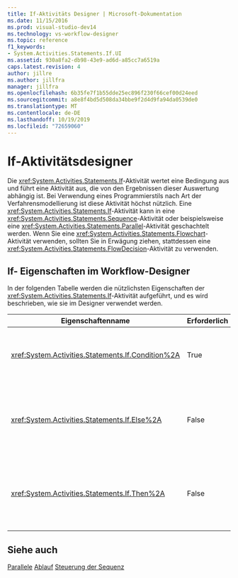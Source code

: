 ```yaml
---
title: If-Aktivitäts Designer | Microsoft-Dokumentation
ms.date: 11/15/2016
ms.prod: visual-studio-dev14
ms.technology: vs-workflow-designer
ms.topic: reference
f1_keywords:
- System.Activities.Statements.If.UI
ms.assetid: 930a8fa2-db98-43e9-ad6d-a85cc7a6519a
caps.latest.revision: 4
author: jillre
ms.author: jillfra
manager: jillfra
ms.openlocfilehash: 6b35fe7f1b55dde25ec896f230f66cef00d24eed
ms.sourcegitcommit: a8e8f4bd5d508da34bbe9f2d4d9fa94da0539de0
ms.translationtype: MT
ms.contentlocale: de-DE
ms.lasthandoff: 10/19/2019
ms.locfileid: "72659060"
---
```

# <a name="if-activity-designer"></a>If-Aktivitätsdesigner
Die <xref:System.Activities.Statements.If>-Aktivität wertet eine Bedingung aus und führt eine Aktivität aus, die von den Ergebnissen dieser Auswertung abhängig ist. Bei Verwendung eines Programmierstils nach Art der Verfahrensmodellierung ist diese Aktivität höchst nützlich. Eine <xref:System.Activities.Statements.If>-Aktivität kann in eine <xref:System.Activities.Statements.Sequence>-Aktivität oder beispielsweise eine <xref:System.Activities.Statements.Parallel>-Aktivität geschachtelt werden. Wenn Sie eine <xref:System.Activities.Statements.Flowchart>-Aktivität verwenden, sollten Sie in Erwägung ziehen, stattdessen eine <xref:System.Activities.Statements.FlowDecision>-Aktivität zu verwenden.

## <a name="if-properties-in-the-workflow-designer"></a>If- Eigenschaften im Workflow-Designer
 In der folgenden Tabelle werden die nützlichsten Eigenschaften der <xref:System.Activities.Statements.If>-Aktivität aufgeführt, und es wird beschrieben, wie sie im Designer verwendet werden.

|Eigenschaftenname|Erforderlich|Verwendung|
|-------------------|--------------|-----------|
|<xref:System.Activities.Statements.If.Condition%2A>|True|Die Bedingung, die die auszuführende untergeordnete Aktivität bestimmt. Um die <xref:System.Activities.Statements.If.Condition%2A> festzulegen, geben Sie einen [!INCLUDE[vbprvb](../includes/vbprvb-md.md)] Ausdruck im Feld **Bedingung** im **if** -Aktivitäts Designer oder im Eigenschaften Raster ein.|
|<xref:System.Activities.Statements.If.Else%2A>|False|Die Aktivität, die ausgeführt werden soll, wenn die <xref:System.Activities.Statements.If.Condition%2A> **false**ist. Um eine Aktivität hinzuzufügen, die von der <xref:System.Activities.Statements.If.Else%2A> Verzweigung ausgeführt wird, legen Sie eine Aktivität aus der **Toolbox** im **if** -Aktivitäts Designer auf dem Feld **else** mit dem Hinweis Text "Aktivität hier ablegen" ab.|
|<xref:System.Activities.Statements.If.Then%2A>|False|Die Aktivität, die ausgeführt werden soll, wenn die <xref:System.Activities.Statements.If.Condition%2A> **true**ist. Um eine Aktivität hinzuzufügen, die von der <xref:System.Activities.Statements.If.Then%2A> Verzweigung ausgeführt wird, legen Sie eine Aktivität aus der **Toolbox** im **if** -Aktivitäts Designer auf dem Feld **Then** mit dem Hinweis Text "Aktivität hier ablegen" ab.|

## <a name="see-also"></a>Siehe auch
 [Parallele](../workflow-designer/parallel-activity-designer.md) [Ablauf](../workflow-designer/sequence-activity-designer.md) [Steuerung der Sequenz](../workflow-designer/control-flow-activity-designers.md)